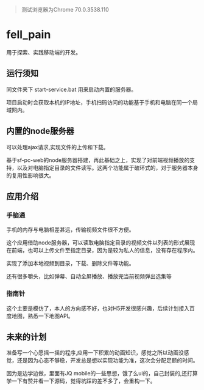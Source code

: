 > 测试浏览器为Chrome 70.0.3538.110 

# fell_pain

用于探索、实践移动端的开发。

## 运行须知

同文件夹下 start-service.bat  用来启动内置的服务器。

项目启动时会获取本机的IP地址，手机扫码访问的功能基于手机和电脑在同一个局域网内。



## 内置的node服务器

可以处理ajax请求,实现文件的上传和下载。

基于sf-pc-web的node服务器搭建，再此基础之上，实现了对前端视频播放的支持，以及对电脑指定目录的文件读写。这两个功能属于破环式的，对于服务器本身的复用性影响很大。

## 应用介绍

### 手脑通

手机的内存与电脑相差甚远，传输视频文件很不方便。

这个应用借助node服务器，可以读取电脑指定目录的视频文件以列表的形式展现在前端，也可以上传文件至指定目录，因为是较为私人的信息，没有存在程序内。

实现了添加本地视频到目录，下载、删除文件等功能。

还有很多嚼头，比如弹幕、自动全屏播放、播放完当前视频弹出选集等

### 指南针

这个主要是模仿了，本人的方向感不好，也对H5开发很感兴趣，后续计划接入百度地图，熟悉一下地图API。

## 未来的计划

准备写一个心愿摇一摇的程序,应用一下积累的动画知识，感觉之所以动画没感觉，还是因为心态不够稳，开发总是想以实现功能为准，这次会分配足额的时间。

因为是边学边做，里面有JQ mobile的一些思想，饿了么ui的，自己封装的,还打算学一下有赞并看一下源码，觉得坑踩的差不多了，会重构一下。



